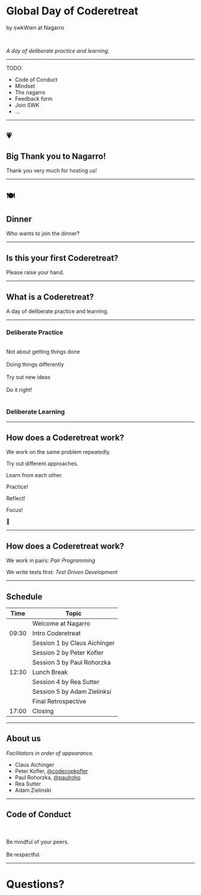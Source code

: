 # Global Day of Coderetreat

by swkWien at Nagarro

<br>

*A day of deliberate practice and learning.*

---

TODO:
- Code of Conduct
- Mindset
- Thx nagarro
- Feedback form
- Join SWK
- ...

---

## 💗
## Big Thank you to Nagarro!

Thank you very much for hosting us!

---

## 🍽️
## Dinner

Who wants to join the dinner?

---

## Is this your first Coderetreat?

Please raise your hand.

---

## What is a Coderetreat?

A day of deliberate practice and learning.

---

### Deliberate Practice
<br>
Not about getting things done
<br>
<br>
Doing things differently
<br>
<br>
Try out new ideas
<br>
<br>
Do it right!
<br>
<br>

### Deliberate Learning

---

## How does a Coderetreat work?

We work on the same problem repeatedly.

Try out different approaches.

Learn from each other.

Practice!

Reflect!

Focus!

🥳

---

## How does a Coderetreat work?

We work in pairs: *Pair Programming*

We write tests first: *Test Driven Development*

---

## Schedule

| Time | Topic  |
|------|--------|
|     | Welcome at Nagarro  |
| 09:30 | Intro Coderetreat  |
|     | Session 1 by Claus Aichinger  |
|     | Session 2 by Peter Kofler  |
|     | Session 3 by Paul Rohorzka  |
| 12:30 | Lunch Break  |
|     | Session 4 by Rea Sutter  |
|     | Session 5 by Adam Zielinksi  |
|     | Final Retrospective
| 17:00 | Closing |

---

## About us

*Facilitators in order of appearance.*

- Claus Aichinger
- Peter Kofler, [@codecopkofler](https://twitter.com/codecopkofler)
- Paul Rohorzka, [@paulroho](https://twitter.com/paulroho)
- Rea Sutter
- Adam Zielinski

---

## Code of Conduct
<br>
<br>
Be mindful of your peers.
<br>
<br>
Be respectful.

---

# Questions?